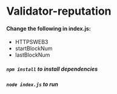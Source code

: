 # Validator-reputation

#### Change the following in index.js: 
- HTTPSWEB3
- startBlockNum
- lastBlockNum

##### `npm install` to install dependencies
##### `node index.js` to run
